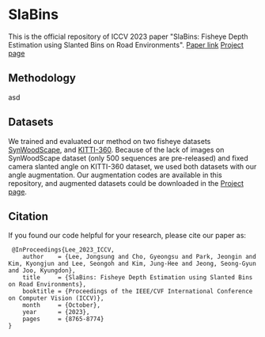 # SlaBins
This is the official repository of ICCV 2023 paper "SlaBins: Fisheye Depth Estimation using Slanted Bins on Road Environments".
[Paper link](https://openaccess.thecvf.com/content/ICCV2023/papers/Lee_SlaBins_Fisheye_Depth_Estimation_using_Slanted_Bins_on_Road_Environments_ICCV_2023_paper.pdf)   [Project page](https://syniez.github.io/SlaBins/)


## Methodology
asd

## Datasets
We trained and evaluated our method on two fisheye datasets [SynWoodScape](https://arxiv.org/abs/2203.05056), and [KITTI-360](https://github.com/autonomousvision/kitti360Scripts).
Because of the lack of images on SynWoodScape dataset (only 500 sequences are pre-released) and fixed camera slanted angle on KITTI-360 dataset, we used both datasets with our angle augmentation.
Our augmentation codes are available in this repository, and augmented datasets could be downloaded in the [Project page](https://syniez.github.io/SlaBins/).

## Citation
If you found our code helpful for your research, please cite our paper as:

```
 @InProceedings{Lee_2023_ICCV,
    author    = {Lee, Jongsung and Cho, Gyeongsu and Park, Jeongin and Kim, Kyongjun and Lee, Seongoh and Kim, Jung-Hee and Jeong, Seong-Gyun and Joo, Kyungdon},
    title     = {SlaBins: Fisheye Depth Estimation using Slanted Bins on Road Environments},
    booktitle = {Proceedings of the IEEE/CVF International Conference on Computer Vision (ICCV)},
    month     = {October},
    year      = {2023},
    pages     = {8765-8774}
}
```
